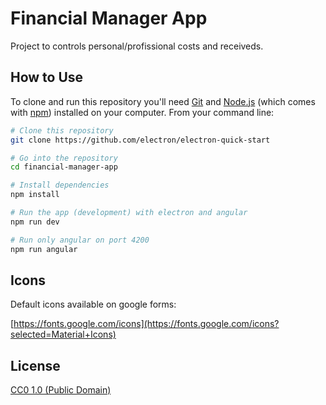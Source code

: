 # Financial Manager App

Project to controls personal/profissional costs and receiveds.

## How to Use

To clone and run this repository you'll need [Git](https://git-scm.com) and [Node.js](https://nodejs.org/en/download/) (which comes with [npm](http://npmjs.com)) installed on your computer. From your command line:

```bash
# Clone this repository
git clone https://github.com/electron/electron-quick-start

# Go into the repository
cd financial-manager-app

# Install dependencies
npm install

# Run the app (development) with electron and angular
npm run dev

# Run only angular on port 4200
npm run angular
```

## Icons

Default icons available on google forms:

[https://fonts.google.com/icons](https://fonts.google.com/icons?selected=Material+Icons)

## License

[CC0 1.0 (Public Domain)](LICENSE.md)
